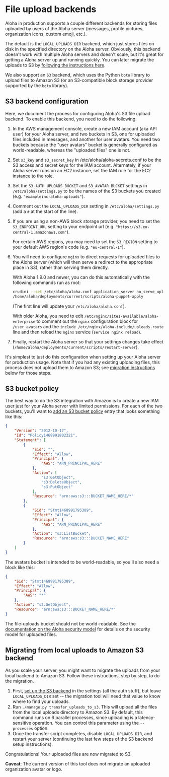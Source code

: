 # File upload backends

Aloha in production supports a couple different backends for storing
files uploaded by users of the Aloha server (messages, profile
pictures, organization icons, custom emoji, etc.).

The default is the `LOCAL_UPLOADS_DIR` backend, which just stores
files on disk in the specified directory on the Aloha server.
Obviously, this backend doesn't work with multiple Aloha servers and
doesn't scale, but it's great for getting a Aloha server up and
running quickly. You can later migrate the uploads to S3 by
[following the instructions here](#migrating-from-local-uploads-to-amazon-s3-backend).

We also support an `S3` backend, which uses the Python `boto` library
to upload files to Amazon S3 (or an S3-compatible block storage
provider supported by the `boto` library).

## S3 backend configuration

Here, we document the process for configuring Aloha's S3 file upload
backend. To enable this backend, you need to do the following:

1. In the AWS management console, create a new IAM account (aka API
   user) for your Aloha server, and two buckets in S3, one for uploaded
   files included in messages, and another for user avatars. You need
   two buckets because the "user avatars" bucket is generally configured
   as world-readable, whereas the "uploaded files" one is not.

1. Set `s3_key` and `s3_secret_key` in /etc/aloha/aloha-secrets.conf
   to be the S3 access and secret keys for the IAM account.
   Alternately, if your Aloha server runs on an EC2 instance, set the
   IAM role for the EC2 instance to the role.

1. Set the `S3_AUTH_UPLOADS_BUCKET` and `S3_AVATAR_BUCKET` settings in
   `/etc/aloha/settings.py` to be the names of the S3 buckets you
   created (e.g. `"exampleinc-aloha-uploads"`).

1. Comment out the `LOCAL_UPLOADS_DIR` setting in
   `/etc/aloha/settings.py` (add a `#` at the start of the line).

1. If you are using a non-AWS block storage provider,
   you need to set the `S3_ENDPOINT_URL` setting to your
   endpoint url (e.g. `"https://s3.eu-central-1.amazonaws.com"`).

   For certain AWS regions, you may need to set the `S3_REGION`
   setting to your default AWS region's code (e.g. `"eu-central-1"`).

1. You will need to configure `nginx` to direct requests for uploaded
   files to the Aloha server (which will then serve a redirect to the
   appropriate place in S3), rather than serving them directly.

   With Aloha 1.9.0 and newer, you can do this automatically with the
   following commands run as root:

   ```bash
   crudini --set /etc/aloha/aloha.conf application_server no_serve_uploads true
   /home/aloha/deployments/current/scripts/aloha-puppet-apply
   ```

   (The first line will update your `/etc/aloha/aloha.conf`).

   With older Aloha, you need to edit
   `/etc/nginx/sites-available/aloha-enterprise` to comment out the
   `nginx` configuration block for `/user_avatars` and the
   `include /etc/nginx/aloha-include/uploads.route` line and then
   reload the `nginx` service (`service nginx reload`).

1. Finally, restart the Aloha server so that your settings changes
   take effect
   (`/home/aloha/deployments/current/scripts/restart-server`).

It's simplest to just do this configuration when setting up your Aloha
server for production usage. Note that if you had any existing
uploading files, this process does not upload them to Amazon S3; see
[migration instructions](#migrating-from-local-uploads-to-amazon-s3-backend)
below for those steps.

[production-help]: https://chat.aloha.org/#narrow/stream/31-production-help

## S3 bucket policy

The best way to do the S3 integration with Amazon is to create a new
IAM user just for your Aloha server with limited permissions. For
each of the two buckets, you'll want to
[add an S3 bucket policy](https://awspolicygen.s3.amazonaws.com/policygen.html)
entry that looks something like this:

```json
{
    "Version": "2012-10-17",
    "Id": "Policy1468991802321",
    "Statement": [
        {
            "Sid": "",
            "Effect": "Allow",
            "Principal": {
                "AWS": "ARN_PRINCIPAL_HERE"
            },
            "Action": [
                "s3:GetObject",
                "s3:DeleteObject",
                "s3:PutObject"
            ],
            "Resource": "arn:aws:s3:::BUCKET_NAME_HERE/*"
        },
        {
            "Sid": "Stmt1468991795389",
            "Effect": "Allow",
            "Principal": {
                "AWS": "ARN_PRINCIPAL_HERE"
            },
            "Action": "s3:ListBucket",
            "Resource": "arn:aws:s3:::BUCKET_NAME_HERE"
        }
    ]
}
```

The avatars bucket is intended to be world-readable, so you'll also
need a block like this:

```json
{
    "Sid": "Stmt1468991795389",
    "Effect": "Allow",
    "Principal": {
        "AWS": "*"
    },
    "Action": "s3:GetObject",
    "Resource": "arn:aws:s3:::BUCKET_NAME_HERE/*"
}
```

The file-uploads bucket should not be world-readable. See the
[documentation on the Aloha security model](security-model.md) for
details on the security model for uploaded files.

## Migrating from local uploads to Amazon S3 backend

As you scale your server, you might want to migrate the uploads from
your local backend to Amazon S3. Follow these instructions, step by
step, to do the migration.

1. First, [set up the S3 backend](#s3-backend-configuration) in the settings
   (all the auth stuff), but leave `LOCAL_UPLOADS_DIR` set -- the
   migration tool will need that value to know where to find your uploads.
2. Run `./manage.py transfer_uploads_to_s3`. This will upload all the
   files from the local uploads directory to Amazon S3. By default,
   this command runs on 6 parallel processes, since uploading is a
   latency-sensitive operation. You can control this parameter using
   the `--processes` option.
3. Once the transfer script completes, disable `LOCAL_UPLOADS_DIR`, and
   restart your server (continuing the last few steps of the S3
   backend setup instructions).

Congratulations! Your uploaded files are now migrated to S3.

**Caveat**: The current version of this tool does not migrate an
uploaded organization avatar or logo.
